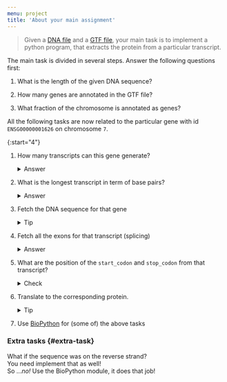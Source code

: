 ```yaml
---
menu: project
title: 'About your main assignment'
---
```


<blockquote class="task">
Given a <a
href="https://raw.githubusercontent.com/NBISweden/PythonCourse/vt17/org/Homo_sapiens.GRCh38.87.gtf.gz">DNA
file</a> and a <a
href="https://raw.githubusercontent.com/NBISweden/PythonCourse/vt17/org/Homo_sapiens.GRCh38.dna_sm.chromosome.7.fa.gz">GTF
file</a>, your main task is to implement a python program, that
extracts the protein from a particular transcript.
</blockquote>

The main task is divided in several steps. Answer the following
questions first:

1. What is the length of the given DNA sequence?

1. How many genes are annotated in the GTF file?

1. What fraction of the chromosome is annotated as genes?

All the following tasks are now related to the particular gene with id
`ENSG00000001626` on chromosome `7`.

{:start="4"}
1. How many transcripts can this gene generate?

   <details><summary>Answer</summary><section>11</section></details>

1. What is the longest transcript in term of base pairs?

   <details>
   <summary>Answer</summary>
   <section>
   <p>The transcript with id ENST00000003084 has 6132 bp and is the longest among 11 other transcripts</p>
   <p>Check its <a href="http://www.ensembl.org/Homo_sapiens/Transcript/Summary?db=core;g=ENSG00000001626;r=7:117465784-117715971;t=ENST00000003084">Ensembl data</a></p>
   <p>Notice that the last column in the GTF on the line defining that transcript should contain <code>protein_coding</code>.</p>
   </section>
   </details>

1. Fetch the DNA sequence for that gene

   <details>
   <summary>Tip</summary>
   <section>
   <p>Open the DNA file with the <code>with</code> statement and read it line by line.</p>
   <p>Ignore the first line and, in a loop, append each line to a list.</p>
   <p>Outside the loop, use the <code>join</code> function to concatenate the lines from the list.</p>
   <p><b>Avoid concatenation</b> <i>inside</i> the loop, as it is slow and wasting memory</p>
   </section>
   </details>

1. Fetch all the exons for that transcript (splicing)

   <details>
   <summary>Answer</summary>
   <section>
   <p>Your answer can be output to a file and compare to <a href="">that given file</a> (also <a href="https://www.ncbi.nlm.nih.gov/nuccore/NM_000492">available online</a>)</p>
   </section>
   </details>

1. What are the position of the `start_codon` and `stop_codon` from that transcript?

   <details>
   <summary>Check</summary>
   <section>
   <p>Check that the <code>start_codon</code> is <code>ATG</code>, and <code>stop_codon</code> is <code>TTT</code></p>
   </section>
   </details>

1. Translate to the corresponding protein.

   <details>
   <summary>Tip</summary>
   <section>
   <p>The translation table is <a href="http://shawmst.org/biology/article/rna-translation-table/">depicted here</a>, and given to you in the utils.rna package</p>
   <p>You can output your results in different files and check the difference with the given results in the <a href="https://github.com/NBISweden/PythonCourse/tree/vt17">GitHub repository</a>) or online <a href="http://www.uniprot.org/uniprot/A0A024R730.fasta">here</a>) or <a href="https://www.ncbi.nlm.nih.gov/nuccore/NM_000492">here</a>).</p>
   <pre class="highlight"><code>diff filename-1 filename-2</code></pre>
   will output nothing when the files are identical.
   </section>
   </details>

1. Use [BioPython](http://biopython.org/wiki/Documentation) for (some of) the above tasks


### Extra tasks {#extra-task}

What if the sequence was on the reverse strand?<br>
You need implement that as well!<br>
So ..._no!_ Use the BioPython module, it does that job!

